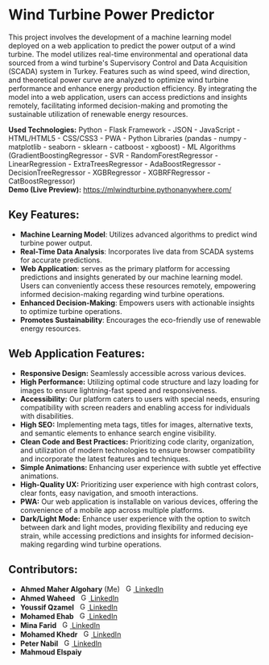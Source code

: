 # Wind Turbine Power Predictor
This project involves the development of a machine learning model deployed on a web application to predict the power output of a wind turbine. The model utilizes real-time environmental and operational data sourced from a wind turbine's Supervisory Control and Data Acquisition (SCADA) system in Turkey. Features such as wind speed, wind direction, and theoretical power curve are analyzed to optimize wind turbine performance and enhance energy production efficiency. By integrating the model into a web application, users can access predictions and insights remotely, facilitating informed decision-making and promoting the sustainable utilization of renewable energy resources.

**Used Technologies:** Python - Flask Framework - JSON - JavaScript - HTML/HTML5 - CSS/CSS3 - PWA - Python Libraries (pandas - numpy - matplotlib - seaborn - sklearn - catboost - xgboost) - ML Algorithms (GradientBoostingRegressor - SVR - RandomForestRegressor - LinearRegression - ExtraTreesRegressor - AdaBoostRegressor - DecisionTreeRegressor - XGBRegressor - XGBRFRegressor - CatBoostRegressor) <br>
**Demo (Live Preview):** <a src="https://mlwindturbine.pythonanywhere.com/" target="_blank">https://mlwindturbine.pythonanywhere.com/</a>

## Key Features:
- <strong>Machine Learning Model</strong>: Utilizes advanced algorithms to predict wind turbine power output.
- <strong>Real-Time Data Analysis</strong>: Incorporates live data from SCADA systems for accurate predictions.
- <strong>Web Application</strong>: serves as the primary platform for accessing predictions and insights generated by our machine learning model. Users can conveniently access these resources remotely, empowering informed decision-making regarding wind turbine operations.
- <strong>Enhanced Decision-Making</strong>: Empowers users with actionable insights to optimize turbine operations.
- <strong>Promotes Sustainability</strong>: Encourages the eco-friendly use of renewable energy resources.

## Web Application Features:
- <b>Responsive Design:</b> Seamlessly accessible across various devices.
- <b>High Performance:</b> Utilizing optimal code structure and lazy loading for images to ensure lightning-fast speed and responsiveness.
- <b>Accessibility:</b> Our platform caters to users with special needs, ensuring compatibility with screen readers and enabling access for individuals with disabilities.
- <b>High SEO:</b> Implementing meta tags, titles for images, alternative texts, and semantic elements to enhance search engine visibility.
- <b>Clean Code and Best Practices:</b> Prioritizing code clarity, organization, and utilization of modern technologies to ensure browser compatibility and incorporate the latest features and techniques.
- <b>Simple Animations:</b> Enhancing user experience with subtle yet effective animations.
- <b>High-Quality UX:</b> Prioritizing user experience with high contrast colors, clear fonts, easy navigation, and smooth interactions.
- <b>PWA:</b> Our web application is installable on various devices, offering the convenience of a mobile app across multiple platforms.
- <b>Dark/Light Mode:</b> Enhance user experience with the option to switch between dark and light modes, providing flexibility and reducing eye strain, while accessing predictions and insights for informed decision-making regarding wind turbine operations.

## Contributors:
- <strong>Ahmed Maher Algohary</strong> (Me) &nbsp;  <a href="https://www.linkedin.com/in/ahmed-maher-algohary/" title="Go To LinkedIn"><img src="https://github.com/Ahmed-Maher77/Wind-Turbine-Power-Prediction-App-using-Machine-Learning/assets/112467034/e9c5daf1-2ffb-4314-98c7-c5b7ef9f4ca2" alt="Go To LinkedIn" width="15"> LinkedIn</a>
- <strong>Ahmed Waheed</strong> &nbsp;  <a href="https://www.linkedin.com/in/ahmed-waheed-012951223/" title="Go To LinkedIn"><img src="https://github.com/Ahmed-Maher77/Wind-Turbine-Power-Prediction-App-using-Machine-Learning/assets/112467034/e9c5daf1-2ffb-4314-98c7-c5b7ef9f4ca2" alt="Go To LinkedIn" width="15"> LinkedIn</a>
- <strong>Youssif Qzamel</strong> &nbsp;  <a href="https://www.linkedin.com/in/youssif-qzamel-7b41b9181/" title="Go To LinkedIn"><img src="https://github.com/Ahmed-Maher77/Wind-Turbine-Power-Prediction-App-using-Machine-Learning/assets/112467034/e9c5daf1-2ffb-4314-98c7-c5b7ef9f4ca2" alt="Go To LinkedIn" width="15"> LinkedIn</a>
- <strong>Mohamed Ehab</strong> &nbsp;  <a href="https://www.linkedin.com/in/mohamed-ehab-990052227/" title="Go To LinkedIn"><img src="https://github.com/Ahmed-Maher77/Wind-Turbine-Power-Prediction-App-using-Machine-Learning/assets/112467034/e9c5daf1-2ffb-4314-98c7-c5b7ef9f4ca2" alt="Go To LinkedIn" width="15"> LinkedIn</a>
- <strong>Mina Farid</strong> &nbsp;  <a href="https://www.linkedin.com/in/mina-farid-b325b623a" title="Go To LinkedIn"><img src="https://github.com/Ahmed-Maher77/Wind-Turbine-Power-Prediction-App-using-Machine-Learning/assets/112467034/e9c5daf1-2ffb-4314-98c7-c5b7ef9f4ca2" alt="Go To LinkedIn" width="15"> LinkedIn</a>
- <strong>Mohamed Khedr</strong> &nbsp;  <a href="https://www.linkedin.com/in/mohamed-khedr-6a2408220/" title="Go To LinkedIn"><img src="https://github.com/Ahmed-Maher77/Wind-Turbine-Power-Prediction-App-using-Machine-Learning/assets/112467034/e9c5daf1-2ffb-4314-98c7-c5b7ef9f4ca2" alt="Go To LinkedIn" width="15"> LinkedIn</a>
- <strong>Peter Nabil</strong> &nbsp;  <a href="https://www.linkedin.com/in/peter-nabil-871884282/" title="Go To LinkedIn"><img src="https://github.com/Ahmed-Maher77/Wind-Turbine-Power-Prediction-App-using-Machine-Learning/assets/112467034/e9c5daf1-2ffb-4314-98c7-c5b7ef9f4ca2" alt="Go To LinkedIn" width="15"> LinkedIn</a>
- <strong>Mahmoud Elspaiy</strong>
